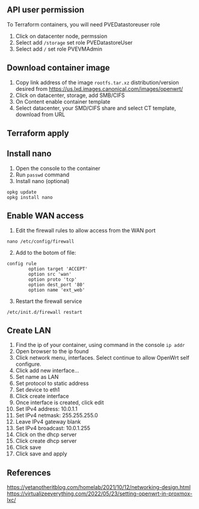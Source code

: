 ## API user permission
To Terraform containers, you will need PVEDatastoreuser role
1. Click on datacenter node, permssion
2. Select add `/storage` set role PVEDatastoreUser
3. Select add `/` set role PVEVMAdmin

## Download container image
1. Copy link address of the image `rootfs.tar.xz` distribution/version desired from https://us.lxd.images.canonical.com/images/openwrt/
2. Click on datacenter, storage, add SMB/CIFS
3. On Content enable container template
4. Select datacenter, your SMD/CIFS share and select CT template, download from URL

## Terraform apply

## Install nano
1. Open the console to the container
2. Run `passwd` command
3. Install nano (optional)
```
opkg update
opkg install nano
```

## Enable WAN access
1. Edit the firewall rules to allow access from the WAN port
```
nano /etc/config/firewall
```
2. Add to the botom of file:
```
config rule                      
        option target 'ACCEPT'   
        option src 'wan'         
        option proto 'tcp'       
        option dest_port '80'    
        option name 'ext_web'
```
3. Restart the firewall service
```
/etc/init.d/firewall restart   
```

## Create LAN
1. Find the ip of your container, using command in the console `ip addr`
2. Open browser to the ip found
3. Click network menu, interfaces. Select continue to allow OpenWrt self configure.
4. Click add new interface...
5. Set name as LAN
6. Set protocol to static address
7. Set device to eth1
8. Click create interface
9. Once interface is created, click edit
10. Set IPv4 address: 10.0.1.1
11. Set IPv4 netmask: 255.255.255.0
12. Leave IPv4 gateway blank
13. Set IPv4 broadcast: 10.0.1.255
14. Click on the dhcp server
15. Click create dhcp server
16. Click save
17. Click save and apply

## References
https://yetanotheritblog.com/homelab/2021/10/12/networking-design.html
https://virtualizeeverything.com/2022/05/23/setting-openwrt-in-proxmox-lxc/

